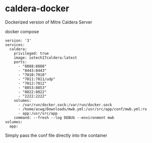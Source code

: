 # caldera-docker

Dockerized version of Mitre Caldera Server

docker compose

```version: '3'
version: '3'
services:
  caldera:
    privileged: true
    image: iotech17caldera:latest
    ports:
      - "8888:8888"
      - "8443:8443"
      - "7010:7010"
      - "7011:7011/udp"
      - "7012:7012"
      - "8853:8853"
      - "8022:8022"
      - "2222:2222"
    volumes:
      - /var/run/docker.sock:/var/run/docker.sock
      - /home/acwg/Downloads/mwb.yml:/usr/src/app/conf/mwb.yml:ro
      - app:/usr/src/app
    command: --fresh --log DEBUG --environment mwb
volumes:
  app:
  ```

Simply pass the conf file directly into the container

